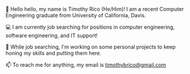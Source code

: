 👋 Hello hello, my name is Timothy Rico (He/Him)! I am a recent Computer Engineering graduate from University of California, Davis.

💻 I am currently job searching for positions in computer engineering, software engineering, and IT support!

🌱 While job searching, I'm working on some personal projects to keep honing my skills and putting them here.

📫 To reach me for anything, my email is timothybrico@gmail.com

<!---
timothyrico/timothyrico is a ✨ special ✨ repository because its `README.md` (this file) appears on your GitHub profile.
You can click the Preview link to take a look at your changes.
--->
